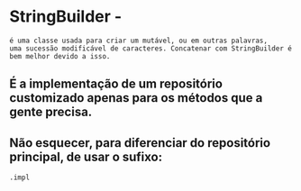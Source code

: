 # StringBuilder - 
````
é uma classe usada para criar um mutável, ou em outras palavras,
uma sucessão modificável de caracteres. Concatenar com StringBuilder é bem melhor devido a isso.
````
## É a implementação de um repositório customizado apenas para os métodos que a gente precisa.
## Não esquecer, para diferenciar do repositório principal, de usar o sufixo:
````
.impl
````
